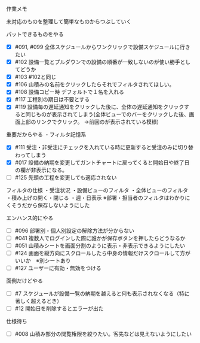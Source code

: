 作業メモ

未対応のものを整理して簡単なものからつぶしていく

パットできるものをやる
- [x] #091, #099 全体スケジュールからワンクリックで設備スケジュールに行きたい
- [x] #102 設備一覧とプルダウンでの設備の順番が一致しないのが使い勝手としてどうか
- [x] #103 #102と同じ
- [x] #106 山積みの名前をクリックしたらそれでフィルタされてほしい。
- [x] #108 設備コピー時 デフォルトで１名を入れる
- [x] #117 工程別の期日は不要とする
- [x] #119 設備毎の遅延通知をクリックした後に、全体の遅延通知をクリックすると同じものが表示されてしまう(全体ビューでのバーをクリックした後、画面上部のリンクでクリック。
→前回のが表示されている模様)

重要だからやる
・フィルタ記憶系
- [x] #111 受注・非受注にチェックを入れている時に更新すると受注のみに切り替わってしまう
- [x] #017 設備の納期を変更してガントチャートに戻ってくると開始日や終了日の欄が非表示になる。
- [ ] #125 先頭の工程を変更しても適応されない

フィルタの仕様
・受注状況
・設備ビューのフィルタ
・全体ビューのフィルタ
・積み上げの開く・閉じる
・週・日表示
※部署・担当者のフィルタはわかりにくそうだから保存しないようにした

エンハンス的にやる
- [ ] #096 部署別・個人別設定の解除方法が分からない
- [ ] #041 複数人でログインした際に誰かが保存ボタンを押したらどうなるか
- [ ] #051 山積みシートを画面分割のように表示・非表示できるようにしたい
- [ ] #124 画面を縦方向にスクロールしたら中身の情報だけスクロールして方がいいか　※別シートあり
- [ ] #127 ユーザーに有効・無効をつける

面倒だけどやる
- [ ] #7 スケジュールが設備一覧の納期を越えると何も表示されなくなる（特に著しく超えるとき）
- [ ] #12 開始日を削除するとエラーが出た

仕様待ち
- [ ] #008 山積み部分の閲覧権限を絞りたい。客先などは見えないようにしたい
